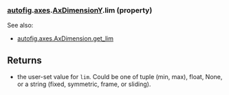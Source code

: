 ### [autofig](autofig.md).[axes](autofig.axes.md).[AxDimensionY](autofig.axes.AxDimensionY.md).lim (property)




See also:

* [autofig.axes.AxDimension.get_lim](autofig.axes.AxDimension.get_lim.md)

Returns
---------
* the user-set value for `lim`.  Could be one of tuple (min, max), float,
    None, or a string (fixed, symmetric, frame, or sliding).

